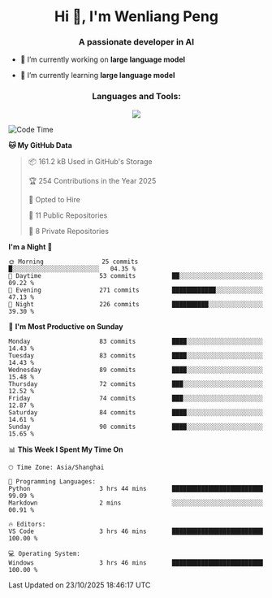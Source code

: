<h1 align="center">Hi 👋, I'm Wenliang Peng</h1>
<h3 align="center">A passionate developer in AI</h3>

- 🔭 I’m currently working on **large language model**

- 🌱 I’m currently learning **large language model**

<!-- <h3 align="left">Connect with me:</h3> -->
<!-- <p align="left">
</p> -->

<h3 align="center">Languages and Tools:</h3>
<p align="center">
  <a href="https://skillicons.dev">
    <img src="https://skillicons.dev/icons?i=cpp,ros,docker,azure,git,linux,py,pytorch,cmake,githubactions,powershell,md&perline=6" />
  </a>
</p>


<!-- <p><img align="center" src="https://github-readme-stats.vercel.app/api/top-langs?username=bpwl0121&show_icons=true&locale=en&layout=compact" alt="bpwl0121" /></p> -->

<!-- <p><img align="center" src="https://github-readme-streak-stats.herokuapp.com/?user=bpwl0121&" alt="bpwl0121" /></p> -->

<!--START_SECTION:waka-->
![Code Time](http://img.shields.io/badge/Code%20Time-462%20hrs%2011%20mins-blue)

**🐱 My GitHub Data** 

> 📦 161.2 kB Used in GitHub's Storage 
 > 
> 🏆 254 Contributions in the Year 2025
 > 
> 💼 Opted to Hire
 > 
> 📜 11 Public Repositories 
 > 
> 🔑 8 Private Repositories 
 > 
**I'm a Night 🦉** 

```text
🌞 Morning                25 commits          █░░░░░░░░░░░░░░░░░░░░░░░░   04.35 % 
🌆 Daytime                53 commits          ██░░░░░░░░░░░░░░░░░░░░░░░   09.22 % 
🌃 Evening                271 commits         ████████████░░░░░░░░░░░░░   47.13 % 
🌙 Night                  226 commits         ██████████░░░░░░░░░░░░░░░   39.30 % 
```
📅 **I'm Most Productive on Sunday** 

```text
Monday                   83 commits          ████░░░░░░░░░░░░░░░░░░░░░   14.43 % 
Tuesday                  83 commits          ████░░░░░░░░░░░░░░░░░░░░░   14.43 % 
Wednesday                89 commits          ████░░░░░░░░░░░░░░░░░░░░░   15.48 % 
Thursday                 72 commits          ███░░░░░░░░░░░░░░░░░░░░░░   12.52 % 
Friday                   74 commits          ███░░░░░░░░░░░░░░░░░░░░░░   12.87 % 
Saturday                 84 commits          ████░░░░░░░░░░░░░░░░░░░░░   14.61 % 
Sunday                   90 commits          ████░░░░░░░░░░░░░░░░░░░░░   15.65 % 
```


📊 **This Week I Spent My Time On** 

```text
🕑︎ Time Zone: Asia/Shanghai

💬 Programming Languages: 
Python                   3 hrs 44 mins       █████████████████████████   99.09 % 
Markdown                 2 mins              ░░░░░░░░░░░░░░░░░░░░░░░░░   00.91 % 

🔥 Editors: 
VS Code                  3 hrs 46 mins       █████████████████████████   100.00 % 

💻 Operating System: 
Windows                  3 hrs 46 mins       █████████████████████████   100.00 % 
```


 Last Updated on 23/10/2025 18:46:17 UTC
<!--END_SECTION:waka-->
